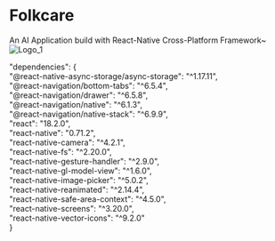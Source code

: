 # Folkcare
An AI Application build with React-Native Cross-Platform Framework~
![Logo_1](https://user-images.githubusercontent.com/90775550/221781915-9399f66b-97f3-464e-9718-8fa675fc0eb3.png)

<div>"dependencies": { </div>
<div>    "@react-native-async-storage/async-storage": "^1.17.11",</div>
<div>    "@react-navigation/bottom-tabs": "^6.5.4",</div>
<div>    "@react-navigation/drawer": "^6.5.8",</div>
<div>    "@react-navigation/native": "^6.1.3",</div>
<div>    "@react-navigation/native-stack": "^6.9.9",</div>
<div>    "react": "18.2.0",</div>
<div>    "react-native": "0.71.2",</div>
<div>    "react-native-camera": "^4.2.1",</div>
<div>    "react-native-fs": "^2.20.0",</div>
<div>    "react-native-gesture-handler": "^2.9.0",</div>
<div>    "react-native-gl-model-view": "^1.6.0",</div>
<div>    "react-native-image-picker": "^5.0.2",</div>
<div>    "react-native-reanimated": "^2.14.4",</div>
<div>    "react-native-safe-area-context": "^4.5.0",</div>
<div>    "react-native-screens": "^3.20.0",</div>
<div>    "react-native-vector-icons": "^9.2.0"</div>
<div>  }</div>
